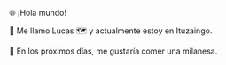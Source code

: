 🌐 ¡Hola mundo!

👋 Me llamo Lucas
🗺️ y actualmente estoy en Ituzaingo.

📆 En los próximos días, me gustaría comer una milanesa.
